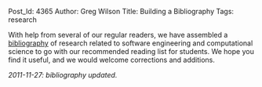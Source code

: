 Post_Id: 4365
Author: Greg Wilson
Title: Building a Bibliography
Tags: research

<p>With help from several of our regular readers, we have assembled a <a href="|filename|/about/biblio.html">bibliography</a> of research related to software engineering and computational science to go with our recommended reading list for students. We hope you find it useful, and we would welcome corrections and additions.</p>
<p><em>2011-11-27: bibliography updated.</em></p>
